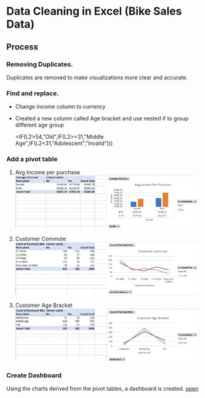 # Data Cleaning in Excel (Bike Sales Data)

## Process
### Removing Duplicates.
   
   Duplicates are removed to make visualizations more clear and accurate.
   
### Find and replace.
- Change income column to currency
- Created a new column called Age bracket and use nested if to group different age group
  
   =IF(L2>54,"Old",IF(L2>=31,"Middle Age",IF(L2<31,"Adolescent","Invalid")))
### Add a pivot table 
1) Avg Income per purchase
![Avg Income per purchase](https://github.com/kevinmartis/Excel-Data-Cleaning-Project/blob/922443662ea0d5c5e40159a0cdba4d242fe299d1/Avg%20income%20per%20purchase.png)

2) Customer Commute
![Customer Commute](https://github.com/kevinmartis/Excel-Data-Cleaning-Project/blob/922443662ea0d5c5e40159a0cdba4d242fe299d1/Customer%20commute.png)

3) Customer Age Bracket
![Customer Age Bracket](https://github.com/kevinmartis/Excel-Data-Cleaning-Project/blob/922443662ea0d5c5e40159a0cdba4d242fe299d1/Customer%20age%20bracket.png)

### Create Dashboard
Using the charts derived from the pivot tables, a dashboard is created. [open](https://github.com/kevinmartis/Excel-Data-Cleaning-Project/blob/922443662ea0d5c5e40159a0cdba4d242fe299d1/Bike%20Sales%20Dashboard.xlsx)
